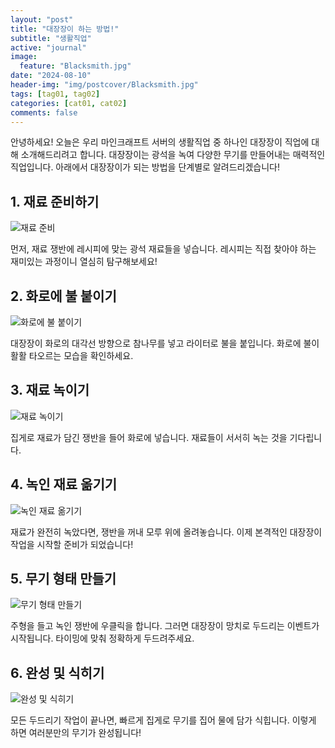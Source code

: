 ```yaml
---
layout: "post"
title: "대장장이 하는 방법!"
subtitle: "생활직업"
active: "journal"
image:
  feature: "Blacksmith.jpg"
date: "2024-08-10"
header-img: "img/postcover/Blacksmith.jpg"
tags: [tag01, tag02]
categories: [cat01, cat02]
comments: false
---
```


안녕하세요! 오늘은 우리 마인크래프트 서버의 생활직업 중 하나인 대장장이 직업에 대해 소개해드리려고 합니다. 대장장이는 광석을 녹여 다양한 무기를 만들어내는 매력적인 직업입니다. 아래에서 대장장이가 되는 방법을 단계별로 알려드리겠습니다!

## 1. 재료 준비하기

![재료 준비](img/postcover/1.gif)

먼저, 재료 쟁반에 레시피에 맞는 광석 재료들을 넣습니다. 레시피는 직접 찾아야 하는 재미있는 과정이니 열심히 탐구해보세요!

## 2. 화로에 불 붙이기

![화로에 불 붙이기](img/postcover/2.gif)

대장장이 화로의 대각선 방향으로 참나무를 넣고 라이터로 불을 붙입니다. 화로에 불이 활활 타오르는 모습을 확인하세요.

## 3. 재료 녹이기

![재료 녹이기](img/postcover/3.gif)

집게로 재료가 담긴 쟁반을 들어 화로에 넣습니다. 재료들이 서서히 녹는 것을 기다립니다.

## 4. 녹인 재료 옮기기

![녹인 재료 옮기기](img/postcover/4.gif)

재료가 완전히 녹았다면, 쟁반을 꺼내 모루 위에 올려놓습니다. 이제 본격적인 대장장이 작업을 시작할 준비가 되었습니다!

## 5. 무기 형태 만들기

![무기 형태 만들기](img/postcover/5.gif)

주형을 들고 녹인 쟁반에 우클릭을 합니다. 그러면 대장장이 망치로 두드리는 이벤트가 시작됩니다. 타이밍에 맞춰 정확하게 두드려주세요.

## 6. 완성 및 식히기

![완성 및 식히기](img/postcover/6.gif)

모든 두드리기 작업이 끝나면, 빠르게 집게로 무기를 집어 물에 담가 식힙니다. 이렇게 하면 여러분만의 무기가 완성됩니다!


